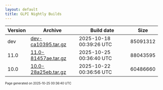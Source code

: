 ```yaml
---
layout: default
title: GLPI Nightly Builds
---
```


Version|Archive|Build date|Size
---|---|---|---
dev|[dev-ca10395.tar.gz](dev-ca10395.tar.gz)|2025-10-18 00:39:26 UTC|85091312
11.0|[11.0-81457ae.tar.gz](11.0-81457ae.tar.gz)|2025-10-25 00:36:40 UTC|88043595
10.0|[10.0-28a25eb.tar.gz](10.0-28a25eb.tar.gz)|2025-10-22 00:36:56 UTC|60486660

<font size="1">Page generated on 2025-10-25 00:36:40 UTC</font>

